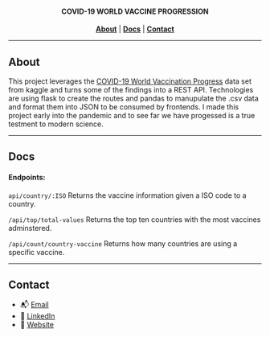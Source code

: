 <h4 align="center"> COVID-19 WORLD VACCINE PROGRESSION </h4>

<p align="center">
<strong><a href="about">About</a></strong>
|
<strong><a href="#docs">Docs</a></strong>
|
<strong><a href="#contact">Contact</a></strong>
</p>

---

<h2 id="about">About</h2>

<p> 
This project leverages the <a href="https://www.kaggle.com/gpreda/covid-world-vaccination-progress">COVID-19 World Vaccination Progress</a> data set from kaggle and turns some of the findings into a REST API. Technologies are using flask to create the routes and pandas to manupulate the .csv data and format them into JSON to be consumed by frontends. I made this project early into the pandemic and to see far we have progessed is a true testment to modern science. 
</p>

---

<h2 id="docs">Docs</h2>
<h4>Endpoints: </h4>

`api/country/:ISO`
Returns the vaccine information given a ISO code to a country.

`/api/top/total-values`
Returns the top ten countries with the most vaccines adminstered.

`/api/count/country-vaccine`
Returns how many countries are using a specific vaccine.

---

<h2 id="contact">Contact</h2>

- 📬 <a href="mailto:codyvela72@gmail.com">Email</a>
- 🔗 <a href="https://www.linkedin.com/in/cody-vela/">LinkedIn</a>
- 🔗 <a href="https://www.cody-vela.com">Website</a>
